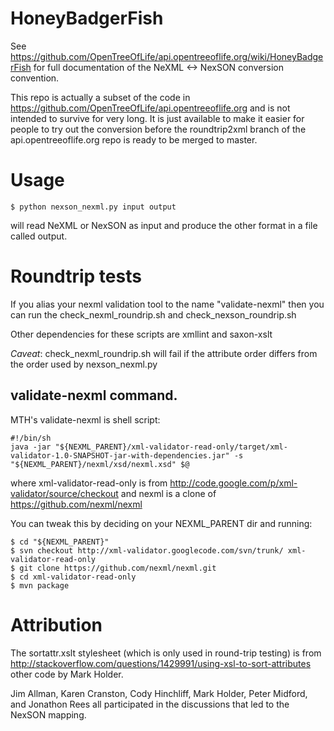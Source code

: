 # HoneyBadgerFish

See https://github.com/OpenTreeOfLife/api.opentreeoflife.org/wiki/HoneyBadgerFish for full documentation
of the NeXML <-> NexSON conversion convention.

This repo is actually a subset of the code in https://github.com/OpenTreeOfLife/api.opentreeoflife.org
and is not intended to survive for very long. It is just available to make it easier for
people to try out the conversion before the roundtrip2xml branch of the api.opentreeoflife.org repo
is ready to be merged to master.

# Usage

    $ python nexson_nexml.py input output

will read NeXML or NexSON as input and produce the other format in a file called output.


# Roundtrip tests

If you alias your nexml validation tool to the name "validate-nexml" then you can 
run the check_nexml_roundrip.sh and check_nexson_roundrip.sh

Other dependencies for these scripts are xmllint and saxon-xslt

*Caveat*: check_nexml_roundrip.sh will fail if the attribute order differs from the order used by nexson_nexml.py


## validate-nexml command.
MTH's validate-nexml is shell script:

    #!/bin/sh
    java -jar "${NEXML_PARENT}/xml-validator-read-only/target/xml-validator-1.0-SNAPSHOT-jar-with-dependencies.jar" -s "${NEXML_PARENT}/nexml/xsd/nexml.xsd" $@

where xml-validator-read-only is from http://code.google.com/p/xml-validator/source/checkout
and nexml is a clone of https://github.com/nexml/nexml

You can tweak this by deciding on your NEXML_PARENT dir and running:

    $ cd "${NEXML_PARENT}"
    $ svn checkout http://xml-validator.googlecode.com/svn/trunk/ xml-validator-read-only
    $ git clone https://github.com/nexml/nexml.git
    $ cd xml-validator-read-only
    $ mvn package

# Attribution

The sortattr.xslt stylesheet (which is only used in round-trip testing) is from 
   http://stackoverflow.com/questions/1429991/using-xsl-to-sort-attributes other code by Mark Holder.

Jim Allman, Karen Cranston, Cody Hinchliff, Mark Holder, Peter Midford, and Jonathon Rees
all participated in the discussions that led to the NexSON mapping.
